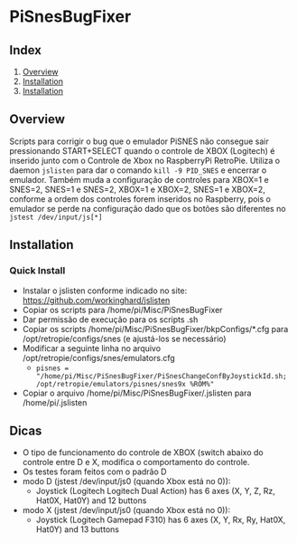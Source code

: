 # PiSnesBugFixer

## Index
 1. [Overview](#overview)
 2. [Installation](#installation)
 3. [Installation](#installation)

## Overview

Scripts para corrigir o bug que o emulador PiSNES não consegue sair pressionando START+SELECT quando o controle de XBOX (Logitech) é inserido junto com o Controle de Xbox no RaspberryPi RetroPie. Utiliza o daemon `jslisten` para dar o comando `kill -9 PID_SNES` e encerrar o emulador. Também muda a configuração de controles para XBOX=1 e SNES=2, SNES=1 e SNES=2, XBOX=1 e XBOX=2, SNES=1 e XBOX=2, conforme a ordem dos controles forem inseridos no Raspberry, pois o emulador se perde na configuração dado que os botões são diferentes no `jstest /dev/input/js[*]`  


## Installation

### Quick Install

- Instalar o jslisten conforme indicado no site: https://github.com/workinghard/jslisten 
- Copiar os scripts para /home/pi/Misc/PiSnesBugFixer
- Dar permissão de execução para os scripts .sh
- Copiar os scripts /home/pi/Misc/PiSnesBugFixer/bkpConfigs/*.cfg para /opt/retropie/configs/snes (e ajustá-los se necessário)
- Modificar a seguinte linha no arquivo /opt/retropie/configs/snes/emulators.cfg
	- `pisnes = "/home/pi/Misc/PiSnesBugFixer/PiSnesChangeConfByJoystickId.sh; /opt/retropie/emulators/pisnes/snes9x %ROM%"`
- Copiar o arquivo /home/pi/Misc/PiSnesBugFixer/.jslisten para /home/pi/.jslisten


## Dicas
- O tipo de funcionamento do controle de XBOX (switch abaixo do controle entre D e X, modifica o comportamento do controle.
- Os testes foram feitos com o padrão D
- modo D (jstest /dev/input/js0 (quando Xbox está no 0)):
	- Joystick (Logitech Logitech Dual Action) has 6 axes (X, Y, Z, Rz, Hat0X, Hat0Y) and 12 buttons
- modo X (jstest /dev/input/js0 (quando Xbox está no 0)):
	- Joystick (Logitech Gamepad F310) has 6 axes (X, Y, Rx, Ry, Hat0X, Hat0Y) and 13 buttons


